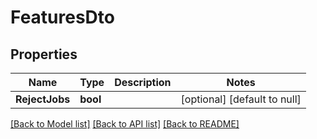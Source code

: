 # FeaturesDto

## Properties
Name | Type | Description | Notes
------------ | ------------- | ------------- | -------------
**RejectJobs** | **bool** |  | [optional] [default to null]

[[Back to Model list]](../README.md#documentation-for-models) [[Back to API list]](../README.md#documentation-for-api-endpoints) [[Back to README]](../README.md)


